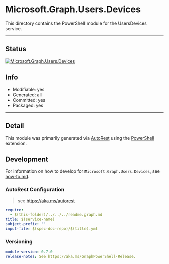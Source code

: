 <!-- region Generated -->
# Microsoft.Graph.Users.Devices
This directory contains the PowerShell module for the UsersDevices service.

---
## Status
[![Microsoft.Graph.Users.Devices](https://img.shields.io/powershellgallery/v/Microsoft.Graph.Users.Devices.svg?style=flat-square&label=Microsoft.Graph.Users.Devices "Microsoft.Graph.Users.Devices")](https://www.powershellgallery.com/packages/Microsoft.Graph.Users.Devices/)

## Info
- Modifiable: yes
- Generated: all
- Committed: yes
- Packaged: yes

---
## Detail
This module was primarily generated via [AutoRest](https://github.com/Azure/autorest) using the [PowerShell](https://github.com/Azure/autorest.powershell) extension.

## Development
For information on how to develop for `Microsoft.Graph.Users.Devices`, see [how-to.md](how-to.md).
<!-- endregion -->

### AutoRest Configuration

> see https://aka.ms/autorest

``` yaml
require:
  - $(this-folder)/../../../readme.graph.md
title: $(service-name)
subject-prefix: ''
input-file: $(spec-doc-repo)/$(title).yml
```
### Versioning

``` yaml
module-version: 0.7.0
release-notes: See https://aka.ms/GraphPowerShell-Release.
```
